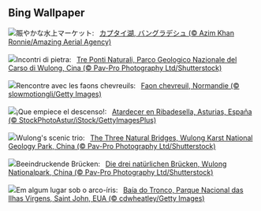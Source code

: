 ## Bing Wallpaper
![](https://www.bing.com/th?id=OHR.KaptaiLake_JA-JP8287101456_UHD.jpg&w=1000)賑やかな水上マーケット:&nbsp;&ensp;[カプタイ湖, バングラデシュ (© Azim Khan Ronnie/Amazing Aerial Agency)](https://www.bing.com/th?id=OHR.KaptaiLake_JA-JP8287101456_UHD.jpg)
<br><br/>
![](https://www.bing.com/th?id=OHR.WulongKarst_IT-IT7105962798_UHD.jpg&w=1000)Incontri di pietra:&nbsp;&ensp;[Tre Ponti Naturali, Parco Geologico Nazionale del Carso di Wulong, Cina (© Pav-Pro Photography Ltd/Shutterstock)](https://www.bing.com/th?id=OHR.WulongKarst_IT-IT7105962798_UHD.jpg)
<br><br/>
![](https://www.bing.com/th?id=OHR.SummerDeer_FR-FR3909354454_UHD.jpg&w=1000)Rencontre avec les faons chevreuils:&nbsp;&ensp;[Faon chevreuil, Normandie (© slowmotiongli/Getty Images)](https://www.bing.com/th?id=OHR.SummerDeer_FR-FR3909354454_UHD.jpg)
<br><br/>
![](https://www.bing.com/th?id=OHR.DescensodelSella_ES-ES4018014092_UHD.jpg&w=1000)¡Que empiece el descenso!:&nbsp;&ensp;[Atardecer en Ribadesella, Asturias, España (© StockPhotoAstur/iStock/GettyImagesPlus)](https://www.bing.com/th?id=OHR.DescensodelSella_ES-ES4018014092_UHD.jpg)
<br><br/>
![](https://www.bing.com/th?id=OHR.WulongKarst_EN-GB8759537408_UHD.jpg&w=1000)Wulong's scenic trio:&nbsp;&ensp;[The Three Natural Bridges, Wulong Karst National Geology Park, China (© Pav-Pro Photography Ltd/Shutterstock)](https://www.bing.com/th?id=OHR.WulongKarst_EN-GB8759537408_UHD.jpg)
<br><br/>
![](https://www.bing.com/th?id=OHR.WulongKarst_DE-DE9180126373_UHD.jpg&w=1000)Beeindruckende Brücken:&nbsp;&ensp;[Die drei natürlichen Brücken, Wulong Nationalpark, China (© Pav-Pro Photography Ltd/Shutterstock)](https://www.bing.com/th?id=OHR.WulongKarst_DE-DE9180126373_UHD.jpg)
<br><br/>
![](https://www.bing.com/th?id=OHR.TrunkBay_PT-BR8573788345_UHD.jpg&w=1000)Em algum lugar sob o arco-íris:&nbsp;&ensp;[Baía do Tronco, Parque Nacional das Ilhas Virgens, Saint John, EUA (© cdwheatley/Getty Images)](https://www.bing.com/th?id=OHR.TrunkBay_PT-BR8573788345_UHD.jpg)
<br><br/>
